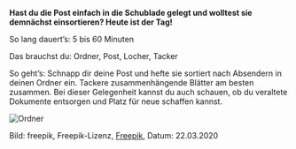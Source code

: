 **Hast du die Post einfach in die Schublade gelegt und wolltest sie demnächst einsortieren? Heute ist der Tag!**

So lang dauert’s: 5 bis 60 Minuten

Das brauchst du: Ordner, Post, Locher, Tacker

So geht’s: Schnapp dir deine Post und hefte sie sortiert nach Absendern in deinen Ordner ein. Tackere zusammenhängende Blätter am besten zusammen.
Bei dieser Gelegenheit kannst du auch schauen, ob du veraltete Dokumente entsorgen und Platz für neue schaffen kannst. 

![Ordner](https://image.freepik.com/vektoren-kostenlos/bunte-ordner-packen_23-2147499536.jpg)

Bild: freepik, Freepik-Lizenz, [Freepik](https://de.freepik.com/vektoren-kostenlos/bunte-ordner-packen_757810.htm#page=1&query=Folder&position=4), Datum: 22.03.2020
